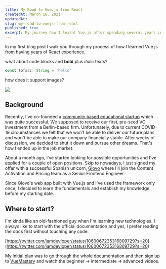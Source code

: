 ```yaml
---
title: My Road to Vue.js from React
createdAt: March 16, 2021
updatedAt:
slug: my-road-to-vuejs-from-react
published: true
excerpt: My journey how I learnt Vue.js after spending several years in the React ecosystem.
---
```


In my first blog post I walk you through my process of how I learned Vue.js from having years of React experience.

what about code blocks and **bold** plus _italic_ texts?

```typescript
const lofasz: String = 'hello'
```

how does it support images?

![](/assets/profile.jpeg)

## Background

Recently, I've co-founded a [community based educational startup](https://cogito.study) which was quite successful. We supposed to receive our first, pre-seed VC investment from a Berlin-based firm. Unfortunately, due to current COVID-19 circumstances we felt that we won't be able to deliver our future plans and won't be able to make our company financially stable. After weeks of discussion, we decided to shut it down and pursue other dreams. That's how I ended up in the job market.

About a month ago, I've started looking for possible opportunities and I've applied for a couple of open positions. Skip to nowadays, I just signed my offer with a successful Spanish unicorn, [Glovo](https://glovoapp.com/en/) where I'll join the Content Activation and Pricing team as a Senior Frontend Engineer.

Since Glovo's web app built with Vue.js and I've used the framework only once, I decided to learn the fundamentals and establish my knowledge before my starting date.

## Where to start?

I'm kinda like an old-fashioned guy when I'm learning new technologies. I always like to start with the official documentation and yes, I prefer reading the docs first without touching any code.

[https://twitter.com/iamdevloper/status/1060067235316809729?s=20](https://twitter.com/iamdevloper/status/1060067235316809729?s=20)

My initial plan was to go through the whole documentation and then sign up to [VueMastery](https://www.vuemastery.com/) and watch the beginner → intermediate → advanced videos.
